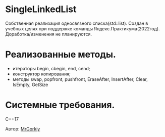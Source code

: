 # SingleLinkedList

Собственная реализация односвязного списка(std::list).
Создан в учебных целях при поддержке команды Яндекс.Практикума(2022год). Доработка/изменения не планируются.

# Реализованные методы.

- итераторы begin, cbegin, end, cend;
- конструктор копирования;
- методы swap, popfront, pushfront, EraseAfter, InsertAfter, Clear, IsEmpty, GetSize

# Системные требования.

С++17

Автор: [MrGorkiy](https://github.com/MrGorkiy)
